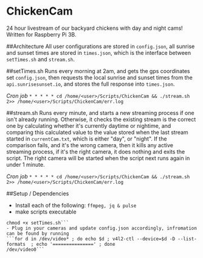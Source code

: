 # ChickenCam
24 hour livestream of our backyard chickens with day and night cams! Written for Raspberry Pi 3B.

##Architecture
All user configurations are stored in `config.json`, all sunrise and sunset times are stored in `times.json`, which is the interface between `setTimes.sh` and `stream.sh`.

##setTimes.sh
Runs every morning at 2am, and gets the gps coordinates set `config.json`, then requests the local sunrise and sunset times from the `api.sunrisesunset.io`, and stores the full response into `times.json`.

*Cron job*
```* * * * * cd /home/<user>/Scripts/ChickenCam && ./stream.sh 2>> /home/<user>/Scripts/ChickenCam/err.log```

##stream.sh
Runs every minute, and starts a new streaming process if one isn't already running. Otherwise, it checks the existing stream is the correct one by calculating whether it's currently daytime or nightime, and comparing this calculated value to the value stored when the last stream started in `currentCam.txt`, which is either "day", or "night". If the comparison fails, and it's the wrong camera, then it kills any active streaming process, if it's the right camera, it does nothing and exits the script. The right camera will be started when the script next runs again in under 1 minute.

*Cron job*
```* * * * * cd /home/<user>/Scripts/ChickenCam && ./stream.sh 2>> /home/<user>/Scripts/ChickenCam/err.log```

##Setup / Dependencies
- Install each of the following:
```ffmpeg, jq & pulse```
- make scripts executable 
```chmod +x stream.sh
chmod +x setTimes.sh```
- Plug in your cameras and update config.json accordingly, infromation can be found by running
```for d in /dev/video* ; do echo $d ; v4l2-ctl --device=$d -D --list-formats  ; echo '===============' ; done
/dev/video0```
